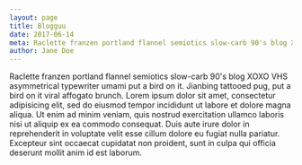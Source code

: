 ```yaml
---
layout: page
title: Blogguu
date: 2017-06-14
meta: Raclette franzen portland flannel semiotics slow-carb 90's blog XOXO VHS asymmetrical typewriter umami put a bird on it. Jianbing tattooed pug, put a bird on it viral affogato brunch.
author: Jane Doe
---
```


Raclette franzen portland flannel semiotics slow-carb 90's blog XOXO VHS asymmetrical typewriter umami put a bird on it. Jianbing tattooed pug, put a bird on it viral affogato brunch. Lorem ipsum dolor sit amet, consectetur adipisicing elit, sed do eiusmod tempor incididunt ut labore et dolore magna aliqua. Ut enim ad minim veniam, quis nostrud exercitation ullamco laboris nisi ut aliquip ex ea commodo consequat. Duis aute irure dolor in reprehenderit in voluptate velit esse cillum dolore eu fugiat nulla pariatur. Excepteur sint occaecat cupidatat non proident, sunt in culpa qui officia deserunt mollit anim id est laborum.
